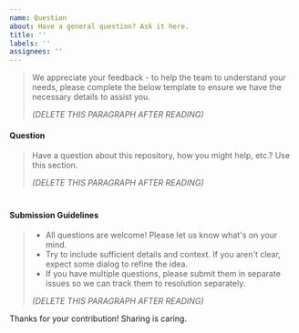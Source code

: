 ```yaml
---
name: Question
about: Have a general question? Ask it here.
title: ''
labels: ''
assignees: ''
---
```


> We appreciate your feedback - to help the team to understand your needs, please complete the below template to ensure we have the necessary details to assist you.
>
> _(DELETE THIS PARAGRAPH AFTER READING)_
>

#### Question

> Have a question about this repository, how you might help, etc.? Use this section.
>
> _(DELETE THIS PARAGRAPH AFTER READING)_
>

#
#### Submission Guidelines

> - All questions are welcome! Please let us know what's on your mind.
> - Try to include sufficient details and context. If you aren't clear, expect some dialog to refine the idea.
> - If you have multiple questions, please submit them in separate issues so we can track them to resolution separately.
>
> _(DELETE THIS PARAGRAPH AFTER READING)_
>

Thanks for your contribution! Sharing is caring.